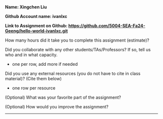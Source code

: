 **Name: Xingchen Liu**

**Github Account name: ivanlxc**

**Link to Assignment on Github:  https://github.com/5004-SEA-Fa24-Geeng/hello-world-ivanlxc.git** 

How many hours did it take you to complete this assignment (estimate)?

Did you collaborate with any other students/TAs/Professors? If so, tell us who and in what
capacity.

* one per row, add more if needed
  
Did you use any external resources (you do not have to cite in class material)? (Cite them below)

* one row per resource


(Optional) What was your favorite part of the assignment?

(Optional) How would you improve the assignment?

---
